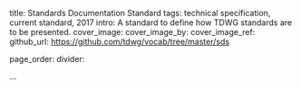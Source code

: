 title: Standards Documentation Standard
tags: technical specification, current standard, 2017
intro: A standard to define how TDWG standards are to be presented.
cover_image: 
cover_image_by: 
cover_image_ref: 
github_url: https://github.com/tdwg/vocab/tree/master/sds

page_order: 
divider: 

...

